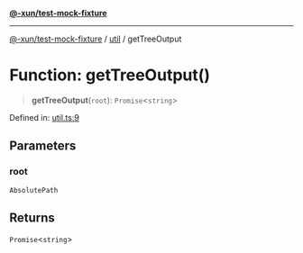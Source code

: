 [**@-xun/test-mock-fixture**](../../README.md)

***

[@-xun/test-mock-fixture](../../README.md) / [util](../README.md) / getTreeOutput

# Function: getTreeOutput()

> **getTreeOutput**(`root`): `Promise`\<`string`\>

Defined in: [util.ts:9](https://github.com/Xunnamius/test-utils/blob/4d9800c324b9a83f9e55d66c6e4ccd83762bef71/packages/test-mock-fixture/src/util.ts#L9)

## Parameters

### root

`AbsolutePath`

## Returns

`Promise`\<`string`\>
